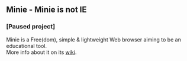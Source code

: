 ## Minie - Minie is not IE ##

### [Paused project] ###

Minie is a Free(dom), simple &amp; lightweight Web browser aiming to be an educational tool.  
More info about it on its [wiki](https://github.com/ZyriabDsgn/Minie/wiki).

